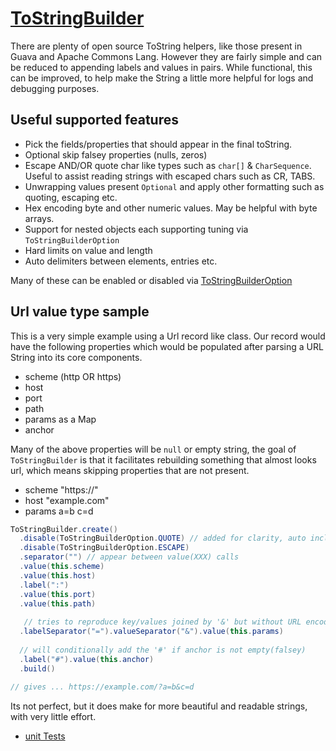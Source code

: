 # [ToStringBuilder](https://github.com/mP1/walkingkooka/blob/master/src/main/java/walkingkooka/build/tostring/ToStringBuilder.java)

There are plenty of open source ToString helpers, like those present in Guava and Apache Commons Lang. 
However they are fairly simple and can be reduced to appending labels and values in pairs. While functional, this can 
be improved, to help make the String a little more helpful for logs and debugging purposes.

## Useful supported features

- Pick the fields/properties that should appear in the final toString.
- Optional skip falsey properties (nulls, zeros)
- Escape AND/OR quote char like types such as `char[]` & `CharSequence`. Useful to assist reading strings with escaped chars such as CR, TABS.
- Unwrapping values present `Optional` and apply other formatting such as quoting, escaping etc.
- Hex encoding byte and other numeric values. May be helpful with byte arrays.
- Support for nested objects each supporting tuning via `ToStringBuilderOption`
- Hard limits on value and length
- Auto delimiters between elements, entries etc.

Many of these can be enabled or disabled via [ToStringBuilderOption](https://github.com/mP1/walkingkooka/blob/master/src/main/java/walkingkooka/build/tostring/ToStringBuilderOption.java)

## Url value type sample

This is a very simple example using a Url record like class. Our record would have the following properties which would
be populated after parsing a URL String into its core components.

- scheme (http OR https)
- host
- port
- path
- params as a Map
- anchor

Many of the above properties will be `null` or empty string, the goal of `ToStringBuilder` is that it facilitates
rebuilding something that almost looks url, which means skipping properties that are not present.

- scheme "https://"
- host "example.com"
- params a=b c=d

```java
ToStringBuilder.create()
  .disable(ToStringBuilderOption.QUOTE) // added for clarity, auto included one of many sensible defaults exist.
  .disable(ToStringBuilderOption.ESCAPE)
  .separator("") // appear between value(XXX) calls
  .value(this.scheme)
  .value(this.host)
  .label(":")
  .value(this.port)
  .value(this.path)
  
   // tries to reproduce key/values joined by '&' but without URL encoding.
  .labelSeparator("=").valueSeparator("&").value(this.params)
  
  // will conditionally add the '#' if anchor is not empty(falsey) 
  .label("#").value(this.anchor)
  .build()
  
// gives ... https://example.com/?a=b&c=d 
```

Its not perfect, but it does make for more beautiful and readable strings, with very little effort.

- [unit Tests](https://github.com/mP1/walkingkooka/blob/master/src/test/java/walkingkooka/build/tostring)